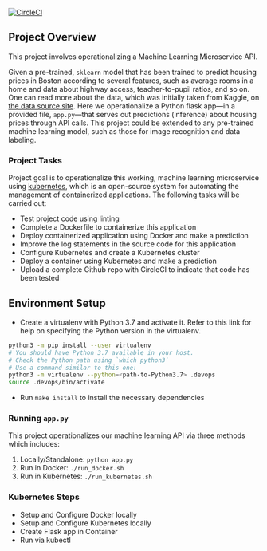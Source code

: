 [![CircleCI](https://dl.circleci.com/status-badge/img/gh/Micah-Shallom/Operationalizing-a-Machine-Learning-MicroService-on-Docker-and-Kubernetes/tree/main.svg?style=svg)](https://dl.circleci.com/status-badge/redirect/gh/Micah-Shallom/Operationalizing-a-Machine-Learning-MicroService-on-Docker-and-Kubernetes/tree/main)

## Project Overview

This project involves operationalizing a Machine Learning Microservice API. 

Given a pre-trained, `sklearn` model that has been trained to predict housing prices in Boston according to several features, such as average rooms in a home and data about highway access, teacher-to-pupil ratios, and so on. One can read more about the data, which was initially taken from Kaggle, on [the data source site](https://www.kaggle.com/c/boston-housing). Here we operationalize a Python flask app—in a provided file, `app.py`—that serves out predictions (inference) about housing prices through API calls. This project could be extended to any pre-trained machine learning model, such as those for image recognition and data labeling.

### Project Tasks

Project goal is to operationalize this working, machine learning microservice using [kubernetes](https://kubernetes.io/), which is an open-source system for automating the management of containerized applications. The following tasks will be carried out:
* Test project code using linting
* Complete a Dockerfile to containerize this application
* Deploy containerized application using Docker and make a prediction
* Improve the log statements in the source code for this application
* Configure Kubernetes and create a Kubernetes cluster
* Deploy a container using Kubernetes and make a prediction
* Upload a complete Github repo with CircleCI to indicate that code has been tested


## Environment Setup

* Create a virtualenv with Python 3.7 and activate it. Refer to this link for help on specifying the Python version in the virtualenv. 
```bash
python3 -m pip install --user virtualenv
# You should have Python 3.7 available in your host. 
# Check the Python path using `which python3`
# Use a command similar to this one:
python3 -m virtualenv --python=<path-to-Python3.7> .devops
source .devops/bin/activate
```
* Run `make install` to install the necessary dependencies

### Running `app.py`

This project operationalizes our machine learning API via three methods which includes:

1. Locally/Standalone:  `python app.py`
2. Run in Docker:  `./run_docker.sh`
3. Run in Kubernetes:  `./run_kubernetes.sh`

### Kubernetes Steps

* Setup and Configure Docker locally
* Setup and Configure Kubernetes locally
* Create Flask app in Container
* Run via kubectl
